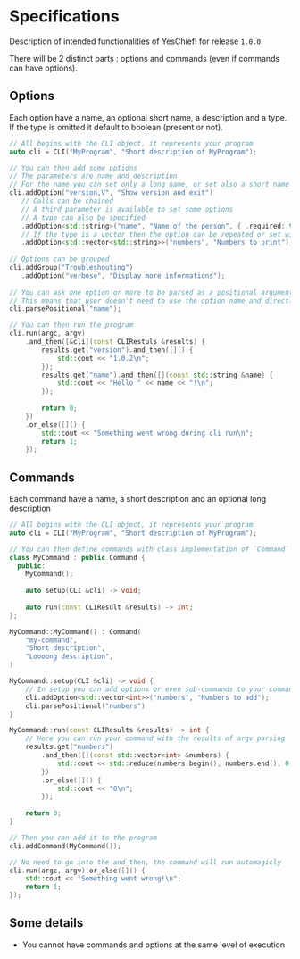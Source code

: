 # Specifications

Description of intended functionalities of YesChief! for release `1.0.0`.

There will be 2 distinct parts : options and commands (even if commands can have options).

## Options

Each option have a name, an optional short name, a description and a type. If the type is omitted it default to
boolean (present or not).

```c++
// All begins with the CLI object, it represents your program
auto cli = CLI("MyProgram", "Short description of MyProgram");

// You can then add some options
// The parameters are name and description
// For the name you can set only a long name, or set also a short name by doing "<long>,<short>"
cli.addOption("version,V", "Show version and exit")
   // Calls can be chained
   // A third parameter is available to set some options
   // A type can also be specified
   .addOption<std::string>("name", "Name of the person", { .required: true })
   // If the type is a vector then the option can be repeated or set with a comma separated values string
   .addOption<std::vector<std::string>>("numbers", "Numbers to print");
   
// Options can be grouped
cli.addGroup("Troubleshouting")
   .addOption("verbose", "Display more informations");
   
// You can ask one option or more to be parsed as a positional argument
// This means that user doesn't need to use the option name and directly pass the value
cli.parsePositional("name");

// You can then run the program
cli.run(argc, argv)
    .and_then([&cli](const CLIRestuls &results) {
        results.get("version").and_then([]() {
            std::cout << "1.0.2\n";
        });
        results.get("name").and_then([](const std::string &name) {
            std::cout << "Hello " << name << "!\n";
        });
    
        return 0;
    })
    .or_else([]() {
        std::cout << "Something went wrong during cli run\n";
        return 1;
    });
```

## Commands

Each command have a name, a short description and an optional long description

```c++
// All begins with the CLI object, it represents your program
auto cli = CLI("MyProgram", "Short description of MyProgram");

// You can then define commands with class implementation of `Command`
class MyCommand : public Command {
  public:
    MyCommand();
    
    auto setup(CLI &cli) -> void;
    
    auto run(const CLIResult &results) -> int;
};

MyCommand::MyCommand() : Command(
    "my-command",
    "Short description",
    "Loooong description",
)

MyCommand::setup(CLI &cli) -> void {
    // In setup you can add options or even sub-commands to your command
    cli.addOption<std::vector<int>>("numbers", "Numbers to add");
    cli.parsePositional("numbers")
}

MyCommand::run(const CLIResults &results) -> int {
    // Here you can run your command with the results of argv parsing
    results.get("numbers")
        .and_then([](const std::vector<int> &numbers) {
            std::cout << std::reduce(numbers.begin(), numbers.end(), 0, std::plus<int>()) << "\n";
        })
        .or_else([]() {
            std::cout << "0\n";
        });
        
    return 0;
}

// Then you can add it to the program
cli.addCommand(MyCommand());

// No need to go into the and_then, the command will run automagicly
cli.run(argc, argv).or_else([]() {
    std::cout << "Something went wrong!\n";
    return 1;
});
```

## Some details

- You cannot have commands and options at the same level of execution
